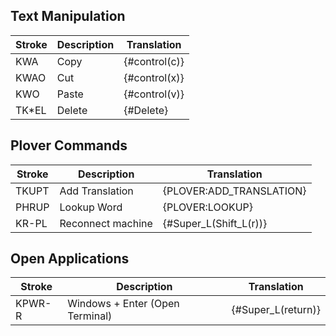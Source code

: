 ## Text Manipulation

| Stroke | Description | Translation   |
|--------|-------------|---------------|
| KWA    | Copy        | {#control(c)} |
| KWAO   | Cut         | {#control(x)} |
| KWO    | Paste       | {#control(v)} |
| TK*EL  | Delete      | {#Delete}     |

## Plover Commands

| Stroke | Description       | Translation              |
|--------|-------------------|--------------------------|
| TKUPT  | Add Translation   | {PLOVER:ADD_TRANSLATION} |
| PHRUP  | Lookup Word       | {PLOVER:LOOKUP}          |
| KR-PL  | Reconnect machine | {#Super_L(Shift_L(r))}   |

## Open Applications

| Stroke | Description                     | Translation        |
|--------|---------------------------------|--------------------|
| KPWR-R | Windows + Enter (Open Terminal) | {#Super_L(return)} |
